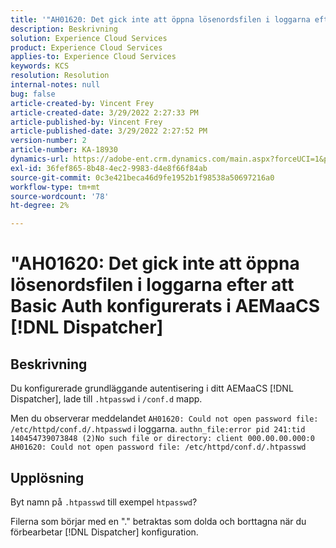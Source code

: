 ```yaml
---
title: '"AH01620: Det gick inte att öppna lösenordsfilen i loggarna efter att Basic Auth konfigurerats i AEMaaCS [!DNL Dispatcher]'
description: Beskrivning
solution: Experience Cloud Services
product: Experience Cloud Services
applies-to: Experience Cloud Services
keywords: KCS
resolution: Resolution
internal-notes: null
bug: false
article-created-by: Vincent Frey
article-created-date: 3/29/2022 2:27:33 PM
article-published-by: Vincent Frey
article-published-date: 3/29/2022 2:27:52 PM
version-number: 2
article-number: KA-18930
dynamics-url: https://adobe-ent.crm.dynamics.com/main.aspx?forceUCI=1&pagetype=entityrecord&etn=knowledgearticle&id=c1bbaa5b-6caf-ec11-9840-0022480bd820
exl-id: 36fef865-8b48-4ec2-9983-d4e8f66f84ab
source-git-commit: 0c3e421beca46d9fe1952b1f98538a50697216a0
workflow-type: tm+mt
source-wordcount: '78'
ht-degree: 2%

---
```


# &quot;AH01620: Det gick inte att öppna lösenordsfilen i loggarna efter att Basic Auth konfigurerats i AEMaaCS [!DNL Dispatcher]

## Beskrivning


Du konfigurerade grundläggande autentisering i ditt AEMaaCS [!DNL Dispatcher], lade till `.htpasswd` i `/conf.d` mapp.

Men du observerar meddelandet `AH01620: Could not open password file: /etc/httpd/conf.d/.htpasswd` i loggarna.
`authn_file:error pid 241:tid 140454739073848 (2)No such file or directory: client 000.00.00.000:0 AH01620: Could not open password file: /etc/httpd/conf.d/.htpasswd`

## Upplösning


Byt namn på `.htpasswd` till exempel `htpasswd`?

Filerna som börjar med en &quot;.&quot; betraktas som dolda och borttagna när du förbearbetar [!DNL Dispatcher] konfiguration.
